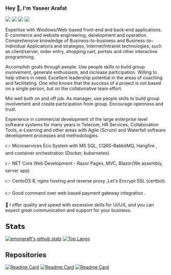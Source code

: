 ### Hey 👋, I'm Yaseer Arafat
[![](https://vistr.dev/badge?repo=emonarafat.emonarafat&corners=square)](https://github.com/emonarafat/emonarafat)
[![](https://img.shields.io/badge/-Yaseer%20Arafat-blue?style=flat-square&logo=Linkedin&logoColor=white&link=https://www.linkedin.com/in/yaseerarafat/)](https://www.linkedin.com/in/yaseerarafat/)
[![](https://img.shields.io/badge/-Yaseer%20Arafat-blue?style=flat-square&logo=facebook&logoColor=ffffff)](https://www.facebook.com/emon.arafat/)
[![](https://img.shields.io/badge/-Yaseer%20Arafat-black?style=flat-square&logo=upwork&logoColor=37A000)](https://www.upwork.com/o/profiles/users/~019243c0d9b337e319/)


Expertise with Windows/Web-based front-end and back-end applications. E-commerce and website engineering,
development and operation. Comprehensive knowledge of Business-to-business and Business-to-individual
Applications and strategies, Internet/Intranet technologies, such as client/server, order entry, shopping cart,
portals and other interactive programming.

Accomplish goals through people. Use people skills to build group involvement, generate enthusiasm, and
increase participation. Willing to help others in need. Excellent leadership potential in the areas of coaching and
facilitating. One who knows that the success of a project is not based on a single person, but on the collaborative
team effort.

Mix well both on and off job. As manager, use people skills to build group involvement and create participation
from group. Encourage openness and trust.

Experience in commercial development of the large enterprise level software systems for many years in Telecom,
HR Services, Collaboration Tools, e-Learning and other areas with Agile (Scrum) and Waterfall software
development processes and methodologies.

👉 Microservices Eco System with MS SQL, CQRS-RabbitMQ, Hangfire , and container orchestration (Docker, kubernetes)

👉 NET Core Web Development - Razor Pages, MVC, Blazor(We assembly, server app)

👉 CentoOS 8, nginx hosting and reverse proxy ,Let's Encrypt SSL (certbot).

👉 Good command over web based payment gateway integration .

🎯 I offer quality and speed with excessive skills for UI/UX, and you can expect great communication and support for your business.

## 𝗦𝘁𝗮𝘁𝘀

[![emonaraft's github stats](https://github-readme-stats.vercel.app/api?username=emonarafat&&count_private=true&show_icons=true&theme=dracula)](https://github.com/emonarafat/emonarafat)
[![Top Langs](https://github-readme-stats.vercel.app/api/top-langs/?username=emonarafat&hide=java,html,groff&show_icons=true&theme=dracula&layout=compact&&count_private=true&langs_count=10)](https://github.com/emonarafat/emonarafat)
## Repositories
[![Readme Card](https://github-readme-stats.vercel.app/api/pin/?username=emonarafat&repo=CommonExtensions&theme=dracula)](https://github.com/emonarafat/CommonExtensionss)
[![Readme Card](https://github-readme-stats.vercel.app/api/pin/?username=emonarafat&repo=ncovGlobalInfo&theme=dracula)](https://github.com/emonarafat/ncovGlobalInfo)
[![Readme Card](https://github-readme-stats.vercel.app/api/pin/?username=emonarafat&repo=restsharp-serilog-auto&theme=dracula)](https://github.com/emonarafat/restsharp-serilog-auto)

